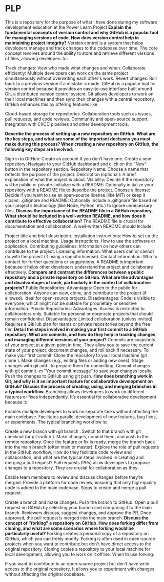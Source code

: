 # PLP
This is a repository for the purpose of what I have done during my software development education at the Power Learn Project
**Explain the fundamental concepts of version control and why GitHub is a popular tool for managing versions of code. How does version control help in maintaining project integrity?**
Version control is a system that helps developers manage and track changes to the codebase over time. The core concept revolves around the ability to store and retrieve different versions of files, allowing developers to:

Track changes: View who made what changes and when.
Collaborate efficiently: Multiple developers can work on the same project simultaneously without overwriting each other's work.
Revert changes: Roll back to a previous version if a mistake is made.
GitHub is a popular tool for version control because it provides an easy-to-use interface built around Git, a distributed version control system. Git allows developers to work on their local machines and then sync their changes with a central repository. GitHub enhances this by offering features like:

Cloud-based storage for repositories.
Collaboration tools such as issues, pull requests, and code reviews.
Community and open-source support.
Integration with CI/CD pipelines and other development tools.

**Describe the process of setting up a new repository on GitHub. What are the key steps, and what are some of the important decisions you must make during this process?
When creating a new repository on GitHub, the following key steps are involved:**

Sign in to GitHub: Create an account if you don’t have one.
Create a new repository:
Navigate to your GitHub dashboard and click on the "New" button in the repository section.
Repository Name: Choose a name that reflects the purpose of the project.
Description (optional): A brief explanation of what the project is about.
Visibility: Decide if the repository will be public or private.
Initialize with a README: Optionally initialize your repository with a README file to describe the project.
Choose a license: Decide if you want to use an open-source license (like MIT) or keep it closed.
.gitignore and README: Optionally include a .gitignore file based on your project’s technology (like Node, Python, etc.) to ignore unnecessary files.
**Discuss the importance of the README file in a GitHub repository. What should be included in a well-written README, and how does it contribute to effective collaboration?**
The README file is crucial for documentation and collaboration. A well-written README should include:

Project title and brief description.
Installation instructions: How to set up the project on a local machine.
Usage instructions: How to use the software or application.
Contributing guidelines: Information on how others can contribute to the project.
Licensing information: What users can or cannot do with the project (if using a specific license).
Contact information: Who to contact for further questions or suggestions.
A README is important because it helps other developers understand the project and collaborate effectively.
**Compare and contrast the differences between a public repository and a private repository on GitHub. What are the advantages and disadvantages of each, particularly in the context of collaborative projects?**
Public Repositories:
Advantages:
Open to the public for collaboration.
Anyone can view, clone, and contribute to the project (if allowed).
Ideal for open-source projects.
Disadvantages:
Code is visible to everyone, which might not be suitable for proprietary or sensitive information.
Private Repositories:
Advantages:
Access is restricted to collaborators only.
Suitable for personal or corporate projects that should remain confidential.
Disadvantages:
Limited collaboration (unless invited).
Requires a GitHub plan for teams or private repositories beyond the free tier.
**Detail the steps involved in making your first commit to a GitHub repository. What are commits, and how do they help in tracking changes and managing different versions of your project?**
Commits are snapshots of your project at a given point in time. They allow you to save the current state of your project, document changes, and roll back if necessary.
To make your first commit:
Clone the repository to your local machine (git clone <repository-url>).
Make changes (e.g., editing files or adding new ones).
Stage changes with git add . to prepare them for committing.
Commit changes with git commit -m "Your commit message" to save your changes locally.
Push the changes to GitHub using git push.
**How does branching work in Git, and why is it an important feature for collaborative development on GitHub? Discuss the process of creating, using, and merging branches in a typical workflow.**
Branching allows developers to work on different features or fixes independently. It’s essential for collaborative development because it:

Enables multiple developers to work on separate tasks without affecting the main codebase.
Facilitates parallel development of new features, bug fixes, or experiments.
The typical branching workflow is:

Create a new branch with git branch <branch-name>.
Switch to that branch with git checkout <branch-name> (or git switch <branch-name>).
Make changes, commit them, and push to the remote repository.
Once the feature or fix is ready, merge the branch back into the main branch (often main or master).
Explore the role of pull requests in the GitHub workflow. How do they facilitate code review and collaboration, and what are the typical steps involved in creating and merging a pull request?
Pull requests (PRs) allow developers to propose changes to a repository. They are crucial for collaboration as they:

Enable team members to review and discuss changes before they’re merged.
Provide a platform for code review, ensuring that only high-quality code is added to the main codebase.
Steps to create and merge a pull request:

Create a branch and make changes.
Push the branch to GitHub.
Open a pull request on GitHub by selecting your branch and comparing it to the main branch.
Reviewers discuss, suggest changes, and approve the PR.
Once approved, the pull request is merged into the main branch.
**Discuss the concept of "forking" a repository on GitHub. How does forking differ from cloning, and what are some scenarios where forking would be particularly useful?**
Forking creates a personal copy of a repository on GitHub, which you can freely modify. Forking is often used in open-source projects when you want to contribute but don't have direct access to the original repository.
Cloning copies a repository to your local machine for local development, allowing you to work on it offline.
When to use forking:

If you want to contribute to an open-source project but don't have write access to the original repository.
It allows you to experiment with changes without affecting the original codebase.
